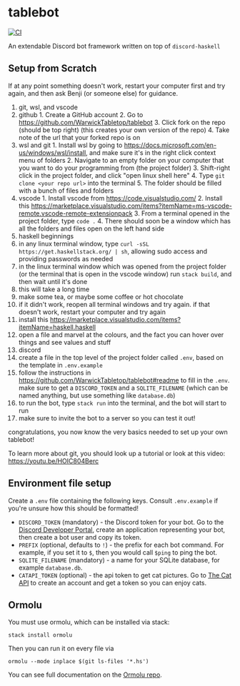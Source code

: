 # tablebot
[![CI](https://github.com/WarwickTabletop/tablebot/actions/workflows/main.yml/badge.svg)](https://github.com/WarwickTabletop/tablebot/actions/workflows/main.yml)

An extendable Discord bot framework written on top of `discord-haskell`

## Setup from Scratch

If at any point something doesn't work, restart your computer first and try again, and then ask Benji (or someone else) for guidance.

1. git, wsl, and vscode
  1. github
    1. Create a GitHub account
    2. Go to <https://github.com/WarwickTabletop/tablebot>
    3. Click fork on the repo (should be top right) (this creates your own version of the repo)
    4. Take note of the url that your forked repo is on
  2. wsl and git
    1. Install wsl by going to <https://docs.microsoft.com/en-us/windows/wsl/install>, and make sure it's in the right click context menu of folders
    2. Navigate to an empty folder on your computer that you want to do your programming from (the project folder)
    3. Shift-right click in the project folder, and click "open linux shell here"
    4. Type `git clone <your repo url>` into the terminal
    5. The folder should be filled with a bunch of files and folders
  3. vscode
    1. Install vscode from <https://code.visualstudio.com/>
    2. Install this <https://marketplace.visualstudio.com/items?itemName=ms-vscode-remote.vscode-remote-extensionpack>
    3. From a terminal opened in the project folder, type `code .`
    4. There should soon be a window which has all the folders and files open on the left hand side
2. haskell beginnings
  1. in any linux terminal window, type `curl -sSL https://get.haskellstack.org/ | sh`, allowing sudo access and providing passwords as needed
  2. in the linux terminal window which was opened from the project folder (or the terminal that is open in the vscode window) run `stack build`, and then wait until it's done
  3. this will take a long time
  4. make some tea, or maybe some coffee or hot chocolate
  5. if it didn't work, reopen all terminal windows and try again. if that doesn't work, restart your computer and try again
  6. install this <https://marketplace.visualstudio.com/items?itemName=haskell.haskell>
  7. open a file and marvel at the colours, and the fact you can hover over things and see values and stuff
3. discord
  1. create a file in the top level of the project folder called `.env`, based on the template in `.env.example`
  2. follow the instructions in <https://github.com/WarwickTabletop/tablebot#readme> to fill in the `.env`. make sure to get a `DISCORD_TOKEN` and a `SQLITE_FILENAME` (which can be named anything, but use something like `database.db`)
  3. to run the bot, type `stack run` into the terminal, and the bot will start to run
  4. make sure to invite the bot to a server so you can test it out!

congratulations, you now know the very basics needed to set up your own tablebot!

To learn more about git, you should look up a tutorial or look at this video: <https://youtu.be/HOIC804Berc>



## Environment file setup

Create a `.env` file containing the following keys. Consult `.env.example` if you're unsure how this should be formatted!

* `DISCORD_TOKEN` (mandatory) - the Discord token for your bot. Go to the [Discord Developer Portal](https://discord.com/developers/applications), create an application representing your bot, then create a bot user and copy its token.
* `PREFIX` (optional, defaults to `!`) - the prefix for each bot command. For example, if you set it to `$`, then you would call `$ping` to ping the bot.
* `SQLITE_FILENAME` (mandatory) - a name for your SQLite database, for example `database.db`.
* `CATAPI_TOKEN` (optional) - the api token to get cat pictures. Go to [The Cat API](https://thecatapi.com/) to create an account and get a token so you can enjoy cats.

## Ormolu

You must use ormolu, which can be installed via stack:

`stack install ormolu`

Then you can run it on every file via

`ormolu --mode inplace $(git ls-files '*.hs')`

You can see full documentation on the [Ormolu repo](https://github.com/tweag/ormolu#usage).